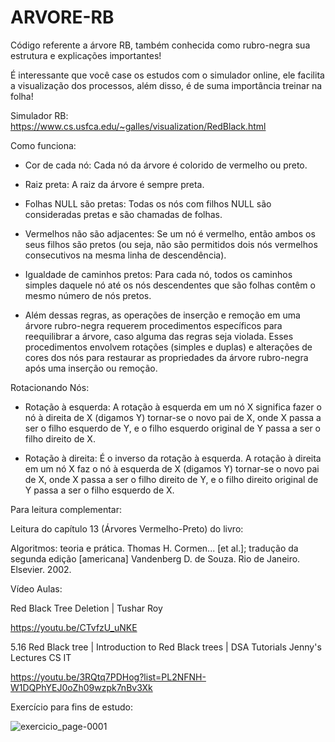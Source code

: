 # ARVORE-RB

Código referente a árvore RB, também conhecida como rubro-negra sua estrutura e explicações importantes!

É interessante que você case os estudos com o simulador online, ele facilita a visualização dos processos, além disso, é de suma importância treinar na folha!

Simulador RB: https://www.cs.usfca.edu/~galles/visualization/RedBlack.html

Como funciona:

* Cor de cada nó: Cada nó da árvore é colorido de vermelho ou preto.

* Raiz preta: A raiz da árvore é sempre preta.

* Folhas NULL são pretas: Todas os nós com filhos NULL são consideradas pretas e são chamadas de folhas.

* Vermelhos não são adjacentes: Se um nó é vermelho, então ambos os seus filhos são pretos (ou seja, não são permitidos dois nós vermelhos consecutivos na mesma linha de descendência).

* Igualdade de caminhos pretos: Para cada nó, todos os caminhos simples daquele nó até os nós descendentes que são folhas contêm o mesmo número de nós pretos.

* Além dessas regras, as operações de inserção e remoção em uma árvore rubro-negra requerem procedimentos específicos para reequilibrar a árvore, caso alguma das regras seja violada. Esses procedimentos envolvem rotações (simples e duplas) e alterações de cores dos nós para restaurar as propriedades da árvore rubro-negra após uma inserção ou remoção.

Rotacionando Nós:

* Rotação à esquerda: A rotação à esquerda em um nó X significa fazer o nó à direita de X (digamos Y) tornar-se o novo pai de X, onde X passa a ser o filho esquerdo de Y, e o filho esquerdo original de Y passa a ser o filho direito de X.

* Rotação à direita: É o inverso da rotação à esquerda. A rotação à direita em um nó X faz o nó à esquerda de X (digamos Y) tornar-se o novo pai de X, onde X passa a ser o filho direito de Y, e o filho direito original de Y passa a ser o filho esquerdo de X.

Para leitura complementar:

Leitura do capítulo 13 (Árvores Vermelho-Preto) do livro:

Algoritmos: teoria e prática. Thomas H. Cormen... [et al.];
tradução da segunda edição [americana] Vandenberg D. de Souza.
Rio de Janeiro. Elsevier. 2002.

Vídeo Aulas:

Red Black Tree Deletion | Tushar Roy

https://youtu.be/CTvfzU_uNKE

5.16 Red Black tree | Introduction to Red Black trees | DSA Tutorials Jenny's Lectures CS IT

https://youtu.be/3RQtq7PDHog?list=PL2NFNH-W1DQPhYEJ0oZh09wzpk7nBv3Xk

Exercício para fins de estudo:

![exercicio_page-0001](https://github.com/ViniciusLeiteCosta/ARVORE-RB/assets/92338016/295db69c-23ab-48c4-ad01-1e4c9f75b3b0)
